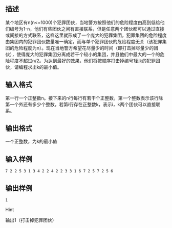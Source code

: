 ## 描述

某个地区有n(n<=1000)个犯罪团伙，当地警方按照他们的危险程度由高到低给他们编号为1-n，他们有些团伙之间有直接联系，但是任意两个团伙都可以通过直接或间接的方式联系，这样这里就形成了一个庞大的犯罪集团，犯罪集团的危险程度由集团内的犯罪团伙数量唯一确定，而与单个犯罪团伙的危险程度无关（该犯罪集团的危险程度为n）。现在当地警方希望花尽量少的时间（即打击掉尽量少的团伙），使得庞大的犯罪集团分离成若干个较小的集团，并且他们中最大的一个的危险程度不超过n/2。为达到最好的效果，他们将按顺序打击掉编号1到k的犯罪团伙，请编程求出k的最小值。

## 输入格式

第一行一个正整数n。接下来的n行每行有若干个正整数，第一个整数表示该行除第一个外还有多少个整数，若第i行存在正整数k，表示i，k两个团伙可以直接联系。

## 输出格式

一个正整数，为k的最小值

## 输入样例

```plaintext
7 2 2 5 3 1 3 4 2 2 4 2 2 3 3 1 6 7 2 5 7 2 5 6
```

## 输出样例

```plaintext
1
```

Hint

<p> 输出1（打击掉犯罪团伙） </p> <p> <img src="/JudgeOnline/upload/image/20170603/20170603225311_22513.bmp" alt="" /> </p>



 

